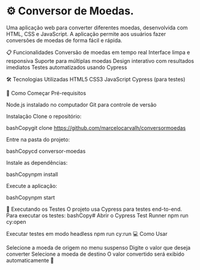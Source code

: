 # ⚙️ Conversor de Moedas.
Uma aplicação web para converter diferentes moedas, desenvolvida com HTML, CSS e JavaScript. A aplicação permite aos usuários fazer conversões de moedas de forma fácil e rápida.

📋 Funcionalidades
Conversão de moedas em tempo real Interface limpa e responsiva Suporte para múltiplas moedas Design interativo com resultados imediatos Testes automatizados usando Cypress

🛠️ Tecnologias Utilizadas
HTML5 CSS3 JavaScript Cypress (para testes)

🚀 Como Começar
Pré-requisitos

Node.js instalado no computador Git para controle de versão

Instalação
Clone o repositório:

bashCopygit clone https://github.com/marcelocarvalh/conversormoedas

Entre na pasta do projeto:

bashCopycd conversor-moedas

Instale as dependências:

bashCopynpm install

Execute a aplicação:

bashCopynpm start

🧪 Executando os Testes
O projeto usa Cypress para testes end-to-end. Para executar os testes: bashCopy# Abrir o Cypress Test Runner npm run cy:open

Executar testes em modo headless
npm run cy:run 💻 Como Usar

Selecione a moeda de origem no menu suspenso Digite o valor que deseja converter Selecione a moeda de destino O valor convertido será exibido automaticamente 👋
